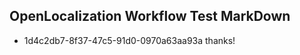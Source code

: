 ## OpenLocalization Workflow Test MarkDown
* 1d4c2db7-8f37-47c5-91d0-0970a63aa93a thanks!

<!--HONumber=Aug16_HO5-->


